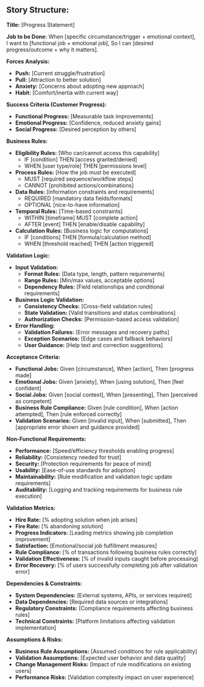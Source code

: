 ## Story Structure:
**Title:** [Progress Statement]

**Job to be Done:**
When [specific circumstance/trigger + emotional context],
I want to [functional job + emotional job],
So I can [desired progress/outcome + why it matters].

**Forces Analysis:**
- **Push:** [Current struggle/frustration]
- **Pull:** [Attraction to better solution]
- **Anxiety:** [Concerns about adopting new approach]
- **Habit:** [Comfort/inertia with current way]

**Success Criteria (Customer Progress):**
- **Functional Progress:** [Measurable task improvements]
- **Emotional Progress:** [Confidence, reduced anxiety gains]
- **Social Progress:** [Desired perception by others]

**Business Rules:**
- **Eligibility Rules:** [Who can/cannot access this capability]
  - IF [condition] THEN [access granted/denied]
  - WHEN [user type/role] THEN [permissions level]
- **Process Rules:** [How the job must be executed]
  - MUST [required sequence/workflow steps]
  - CANNOT [prohibited actions/combinations]
- **Data Rules:** [Information constraints and requirements]
  - REQUIRED [mandatory data fields/formats]
  - OPTIONAL [nice-to-have information]
- **Temporal Rules:** [Time-based constraints]
  - WITHIN [timeframe] MUST [complete action]
  - AFTER [event] THEN [enable/disable capability]
- **Calculation Rules:** [Business logic for computations]
  - IF [conditions] THEN [formula/calculation method]
  - WHEN [threshold reached] THEN [action triggered]

**Validation Logic:**
- **Input Validation:**
  - **Format Rules:** [Data type, length, pattern requirements]
  - **Range Rules:** [Min/max values, acceptable options]
  - **Dependency Rules:** [Field relationships and conditional requirements]
- **Business Logic Validation:**
  - **Consistency Checks:** [Cross-field validation rules]
  - **State Validation:** [Valid transitions and status combinations]
  - **Authorization Checks:** [Permission-based access validation]
- **Error Handling:**
  - **Validation Failures:** [Error messages and recovery paths]
  - **Exception Scenarios:** [Edge cases and fallback behaviors]
  - **User Guidance:** [Help text and correction suggestions]

**Acceptance Criteria:**
- **Functional Jobs:** Given [circumstance], When [action], Then [progress made]
- **Emotional Jobs:** Given [anxiety], When [using solution], Then [feel confident]
- **Social Jobs:** Given [social context], When [presenting], Then [perceived as competent]
- **Business Rule Compliance:** Given [rule condition], When [action attempted], Then [rule enforced correctly]
- **Validation Scenarios:** Given [invalid input], When [submitted], Then [appropriate error shown and guidance provided]

**Non-Functional Requirements:**
- **Performance:** [Speed/efficiency thresholds enabling progress]
- **Reliability:** [Consistency needed for trust]
- **Security:** [Protection requirements for peace of mind]
- **Usability:** [Ease-of-use standards for adoption]
- **Maintainability:** [Rule modification and validation logic update requirements]
- **Auditability:** [Logging and tracking requirements for business rule execution]

**Validation Metrics:**
- **Hire Rate:** [% adopting solution when job arises]
- **Fire Rate:** [% abandoning solution]
- **Progress Indicators:** [Leading metrics showing job completion improvement]
- **Satisfaction:** [Emotional/social job fulfillment measures]
- **Rule Compliance:** [% of transactions following business rules correctly]
- **Validation Effectiveness:** [% of invalid inputs caught before processing]
- **Error Recovery:** [% of users successfully completing job after validation error]

**Dependencies & Constraints:**
- **System Dependencies:** [External systems, APIs, or services required]
- **Data Dependencies:** [Required data sources or integrations]
- **Regulatory Constraints:** [Compliance requirements affecting business rules]
- **Technical Constraints:** [Platform limitations affecting validation implementation]

**Assumptions & Risks:**
- **Business Rule Assumptions:** [Assumed conditions for rule applicability]
- **Validation Assumptions:** [Expected user behavior and data quality]
- **Change Management Risks:** [Impact of rule modifications on existing users]
- **Performance Risks:** [Validation complexity impact on user experience]